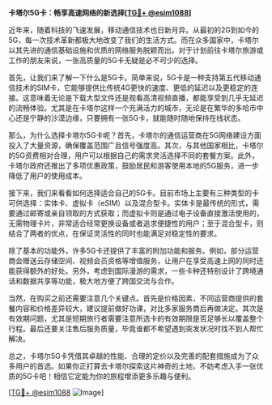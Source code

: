 **卡塔尔5G卡：畅享高速网络的新选择[[TG💪+ @esim1088](https://t.me/s/esim1088)]**

近年来，随着科技的飞速发展，移动通信技术也日新月异。从最初的2G到如今的5G，每一次技术革新都极大地改变了我们的生活方式。而在众多国家中，卡塔尔以其先进的通信基础设施和优质的网络服务脱颖而出。对于计划前往卡塔尔旅游或工作的朋友来说，一张高质量的5G卡无疑是必不可少的选择。

首先，让我们来了解一下什么是5G卡。简单来说，5G卡是一种支持第五代移动通信技术的SIM卡，它能够提供比传统4G更快的速度、更低的延迟以及更稳定的连接。这意味着无论是下载大型文件还是观看高清视频直播，都能享受到几乎无延迟的流畅体验。尤其是在卡塔尔这样一个充满活力的城市，无论是在繁华的多哈市中心还是宁静的沙漠边缘，只要拥有一张5G卡，就能随时随地保持在线状态。

那么，为什么选择卡塔尔5G卡呢？首先，卡塔尔的通信运营商在5G网络建设方面投入了大量资源，确保覆盖范围广且信号强度高。其次，与其他国家相比，卡塔尔的5G资费相对合理，用户可以根据自己的需求灵活选择不同的套餐方案。此外，卡塔尔政府还推出了多项优惠政策，鼓励居民和游客使用本地的5G服务，进一步降低了用户的使用成本。

接下来，我们来看看如何选择适合自己的5G卡。目前市场上主要有三种类型的卡可供选择：实体卡、虚拟卡（eSIM）以及混合型卡。实体卡是最传统的形式，需要通过邮寄或亲自领取的方式获取；而虚拟卡则是通过电子设备直接激活使用的，无需物理卡片，非常适合经常更换设备或者追求便捷性的用户；至于混合型卡，则结合了两者的优点，在保证灵活性的同时也能满足对稳定性的要求。

除了基本的功能外，许多5G卡还提供了丰富的附加功能和服务。例如，部分运营商会赠送云存储空间、视频会员资格等增值服务，让用户在享受高速上网的同时还能获得额外的好处。另外，考虑到国际漫游的需求，一些卡种还特别设计了跨境通话和数据共享等功能，极大地方便了跨国交流与合作。

当然，在购买之前还需要注意几个关键点。首先是价格因素，不同运营商提供的套餐内容和价格差异较大，建议提前做好功课，对比多家服务商后再做决定。其次是有效期问题，尤其是短期旅行者需要注意所选卡的有效期限是否足够长以覆盖整个行程。最后还要关注售后服务质量，毕竟谁都不希望遇到突发状况时找不到人帮忙解决。

总之，卡塔尔5G卡凭借其卓越的性能、合理的定价以及完善的配套措施成为了众多用户的首选。如果你正打算去卡塔尔探索这片神奇的土地，不妨考虑入手一张优质的5G卡吧！相信它定能为你的旅程增添更多乐趣与便利。

[[TG💪+ @esim1088](https://t.me/s/esim1088) ![Image](https://i.postimg.cc/4NQfJmqS/Snipaste-2025-05-13-00-14-12.png)]